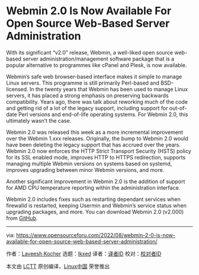 [#]: subject: "Webmin 2.0 Is Now Available For Open Source Web-Based Server Administration"
[#]: via: "https://www.opensourceforu.com/2022/08/webmin-2-0-is-now-available-for-open-source-web-based-server-administration/"
[#]: author: "Laveesh Kocher https://www.opensourceforu.com/author/laveesh-kocher/"
[#]: collector: "lkxed"
[#]: translator: " "
[#]: reviewer: " "
[#]: publisher: " "
[#]: url: " "

Webmin 2.0 Is Now Available For Open Source Web-Based Server Administration
======
With its significant “v2.0” release, Webmin, a well-liked open source web-based server administration/management software package that is a popular alternative to programmes like cPanel and Plesk, is now available.

Webmin’s safe web browser-based interface makes it simple to manage Linux servers. This programme is still primarily Perl-based and BSD-licensed. In the twenty years that Webmin has been used to manage Linux servers, it has placed a strong emphasis on preserving backwards compatibility. Years ago, there was talk about reworking much of the code and getting rid of a lot of the legacy support, including support for out-of-date Perl versions and end-of-life operating systems. For Webmin 2.0, this ultimately wasn’t the case.

Webmin 2.0 was released this week as a more incremental improvement over the Webmin 1.xxx releases. Originally, the bump to Webmin 2.0 would have been deleting the legacy support that has accrued over the years. Webmin 2.0 now enforces the HTTP Strict Transport Security (HSTS) policy for its SSL enabled mode, improves HTTP to HTTPS redirection, supports managing multiple Webmin versions on systems based on systemd, improves upgrading between minor Webmin versions, and more.

Another significant improvement in Webmin 2.0 is the addition of support for AMD CPU temperature reporting within the administration interface.

Webmin 2.0 includes fixes such as restarting dependant services when firewalld is restarted, keeping Usermin and Webmin’s service status when upgrading packages, and more. You can download Webmin 2.0 (v2.000) from [GitHub][1].

--------------------------------------------------------------------------------

via: https://www.opensourceforu.com/2022/08/webmin-2-0-is-now-available-for-open-source-web-based-server-administration/

作者：[Laveesh Kocher][a]
选题：[lkxed][b]
译者：[译者ID](https://github.com/译者ID)
校对：[校对者ID](https://github.com/校对者ID)

本文由 [LCTT](https://github.com/LCTT/TranslateProject) 原创编译，[Linux中国](https://linux.cn/) 荣誉推出

[a]: https://www.opensourceforu.com/author/laveesh-kocher/
[b]: https://github.com/lkxed
[1]: https://github.com/webmin/webmin/releases/tag/2.000
